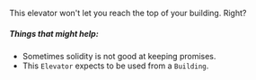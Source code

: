 This elevator won't let you reach the top of your building. Right?

##### Things that might help:
* Sometimes solidity is not good at keeping promises.
* This `Elevator` expects to be used from a `Building`.